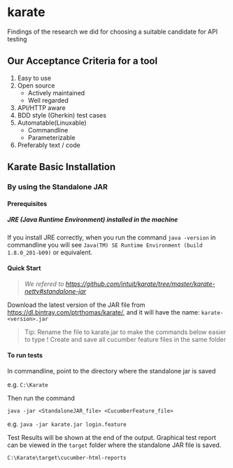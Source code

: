 # karate
Findings of the research we did for choosing a suitable candidate for API testing 

## Our Acceptance Criteria for a tool

1. Easy to use
2. Open source
      - Actively maintained
      - Well regarded
3. API/HTTP aware
4. BDD style (Gherkin) test cases
5. Automatable(Linuxable)
      - Commandline 
      - Parameterizable
6. Preferably text / code


## Karate Basic Installation

### By using the Standalone JAR

#### Prerequisites

 ##### JRE (Java Runtime Environment) installed in the machine
 If you install JRE correctly, when you run the command ```java -version``` in commandline you will see ```Java(TM) SE Runtime Environment (build 1.8.0_201-b09)``` or equivalent.
 
 #### Quick Start
 
> *We refered to 
https://github.com/intuit/karate/tree/master/karate-netty#standalone-jar*

Download the latest version of the JAR file from https://dl.bintray.com/ptrthomas/karate/, and it will have the name: ```karate-<version>.jar```
  > Tip: Rename the file to karate.jar to make the commands below easier to type !
Create and save all cucumber feature files in the same folder

#### To run tests

In commandline, point to the directory where the standalone jar is saved

e.g.
```C:\Karate```

Then run the command

```java -jar <StandaloneJAR_file> <CucumberFeature_file>```

e.g. 
```java -jar karate.jar login.feature```

Test Results will be shown at the end of the output.
Graphical test report can be viewed in the ```target``` folder where the standalone JAR file is saved.
  
```C:\Karate\target\cucumber-html-reports```




